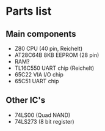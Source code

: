 # Parts list

## Main components
* Z80 CPU (40 pin, Reichelt)
* AT28C64B 8KB EEPROM (28 pin)
* RAM?
* TL16C550 UART chip (Reichelt)
* 65C22 VIA I/O chip
* 65C51 UART chip

## Other IC's
* 74LS00 (Quad NAND)
* 74LS273 (8 bit register)

